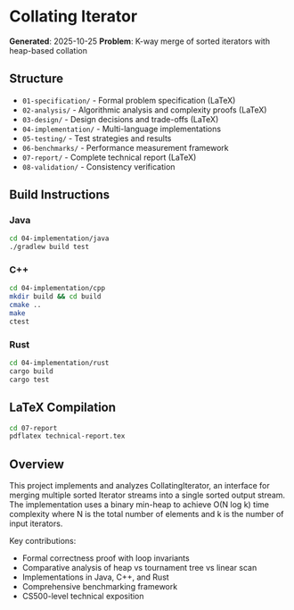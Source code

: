 # Collating Iterator

**Generated**: 2025-10-25
**Problem**: K-way merge of sorted iterators with heap-based collation

## Structure

- `01-specification/` - Formal problem specification (LaTeX)
- `02-analysis/` - Algorithmic analysis and complexity proofs (LaTeX)
- `03-design/` - Design decisions and trade-offs (LaTeX)
- `04-implementation/` - Multi-language implementations
- `05-testing/` - Test strategies and results
- `06-benchmarks/` - Performance measurement framework
- `07-report/` - Complete technical report (LaTeX)
- `08-validation/` - Consistency verification

## Build Instructions

### Java
```bash
cd 04-implementation/java
./gradlew build test
```

### C++
```bash
cd 04-implementation/cpp
mkdir build && cd build
cmake ..
make
ctest
```

### Rust
```bash
cd 04-implementation/rust
cargo build
cargo test
```

## LaTeX Compilation

```bash
cd 07-report
pdflatex technical-report.tex
```

## Overview

This project implements and analyzes CollatingIterator, an interface for merging multiple sorted Iterator<T> streams into a single sorted output stream. The implementation uses a binary min-heap to achieve O(N log k) time complexity where N is the total number of elements and k is the number of input iterators.

Key contributions:
- Formal correctness proof with loop invariants
- Comparative analysis of heap vs tournament tree vs linear scan
- Implementations in Java, C++, and Rust
- Comprehensive benchmarking framework
- CS500-level technical exposition
